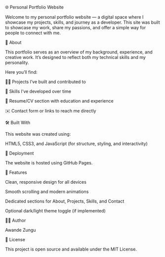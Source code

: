 🌐 Personal Portfolio Website

Welcome to my personal portfolio website — a digital space where I showcase my projects, skills, and journey as a developer. This site was built to showcase my work, share my passions, and offer a simple way for people to connect with me.

🧠 About

This portfolio serves as an overview of my background, experience, and creative work. It’s designed to reflect both my technical skills and my personality.

Here you’ll find:

👨‍💻 Projects I’ve built and contributed to

🧩 Skills I’ve developed over time

📜 Resume/CV section with education and experience

✉️ Contact form or links to reach me directly

🛠️ Built With

This website was created using:

HTML5, CSS3, and JavaScript (for structure, styling, and interactivity)

🚀 Deployment

The website is hosted using GitHub Pages.

🧩 Features

Clean, responsive design for all devices

Smooth scrolling and modern animations

Dedicated sections for About, Projects, Skills, and Contact

Optional dark/light theme toggle (if implemented)

🧑‍💻 Author

Awande Zungu

📝 License

This project is open source and available under the MIT License.
